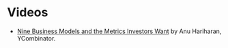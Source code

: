 # Videos

- [Nine Business Models and the Metrics Investors Want](https://www.youtube.com/watch?v=PTg3RZPXgLg) by Anu Hariharan, YCombinator.